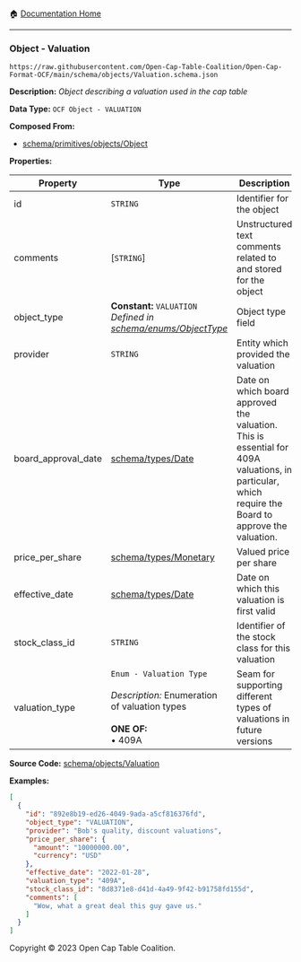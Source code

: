 :house: [Documentation Home](../../../README.md)

---

### Object - Valuation

`https://raw.githubusercontent.com/Open-Cap-Table-Coalition/Open-Cap-Format-OCF/main/schema/objects/Valuation.schema.json`

**Description:** _Object describing a valuation used in the cap table_

**Data Type:** `OCF Object - VALUATION`

**Composed From:**

- [schema/primitives/objects/Object](../primitives/objects/Object.md)

**Properties:**

| Property            | Type                                                                                                                 | Description                                                                                                                                         | Required   |
| ------------------- | -------------------------------------------------------------------------------------------------------------------- | --------------------------------------------------------------------------------------------------------------------------------------------------- | ---------- |
| id                  | `STRING`                                                                                                             | Identifier for the object                                                                                                                           | `REQUIRED` |
| comments            | [`STRING`]                                                                                                           | Unstructured text comments related to and stored for the object                                                                                     | -          |
| object_type         | **Constant:** `VALUATION`</br>_Defined in [schema/enums/ObjectType](../enums/ObjectType.md)_                         | Object type field                                                                                                                                   | `REQUIRED` |
| provider            | `STRING`                                                                                                             | Entity which provided the valuation                                                                                                                 | -          |
| board_approval_date | [schema/types/Date](../types/Date.md)                                                                                | Date on which board approved the valuation. This is essential for 409A valuations, in particular, which require the Board to approve the valuation. | -          |
| price_per_share     | [schema/types/Monetary](../types/Monetary.md)                                                                        | Valued price per share                                                                                                                              | `REQUIRED` |
| effective_date      | [schema/types/Date](../types/Date.md)                                                                                | Date on which this valuation is first valid                                                                                                         | `REQUIRED` |
| stock_class_id      | `STRING`                                                                                                             | Identifier of the stock class for this valuation                                                                                                    | `REQUIRED` |
| valuation_type      | `Enum - Valuation Type`</br></br>_Description:_ Enumeration of valuation types</br></br>**ONE OF:** </br>&bull; 409A | Seam for supporting different types of valuations in future versions                                                                                | `REQUIRED` |

**Source Code:** [schema/objects/Valuation](../../../../schema/objects/Valuation.schema.json)

**Examples:**

```json
[
  {
    "id": "892e8b19-ed26-4049-9ada-a5cf816376fd",
    "object_type": "VALUATION",
    "provider": "Bob's quality, discount valuations",
    "price_per_share": {
      "amount": "10000000.00",
      "currency": "USD"
    },
    "effective_date": "2022-01-28",
    "valuation_type": "409A",
    "stock_class_id": "8d8371e8-d41d-4a49-9f42-b91758fd155d",
    "comments": [
      "Wow, what a great deal this guy gave us."
    ]
  }
]
```

Copyright © 2023 Open Cap Table Coalition.
